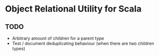 # Object Relational Utility for Scala


## TODO

- Arbitrary amount of children for a parent type
- Test / document deduplicating behaviour (when there are two children types)
